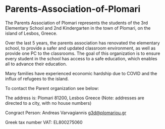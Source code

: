 # Parents-Association-of-Plomari

The Parents Association of Plomari represents the students of the 3rd Elementary School and 2nd Kindergarten in the town of Plomari, on the island of Lesbos, Greece.

Over the last 5 years, the parents association has renovated the elementary school, to provide a safer and updated classroom environment, as well as provide one PC to the classrooms. The goal of this organization is to ensure every student in the school has access to a safe education, which enables all to advance their education.

Many families have experienced economic hardship due to COVID and the influx of refugees to the island.

To contact the Parent organization see below:


The address is: Plomari 81200, Lesbos Greece
(Note: addresses are directed to a city, with no house numbers)

Congract Person:  Andreas Varvagiannis
g3d@plomariou.gr

Greek tax number
VAT: EL800275060

